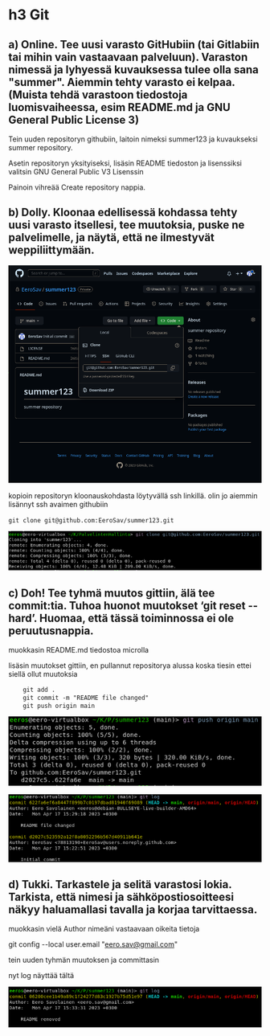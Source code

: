 # h3 Git

## a) Online. Tee uusi varasto GitHubiin (tai Gitlabiin tai mihin vain vastaavaan palveluun). Varaston nimessä ja lyhyessä kuvauksessa tulee olla sana "summer". Aiemmin tehty varasto ei kelpaa. (Muista tehdä varastoon tiedostoja luomisvaiheessa, esim README.md ja GNU General Public License 3)

Tein uuden repositoryn githubiin, laitoin nimeksi summer123 ja kuvaukseksi summer repository.

Asetin repositoryn yksityiseksi, lisäsin README tiedoston ja lisenssiksi valitsin GNU General Public V3 Lisenssin 

Painoin vihreää Create repository nappia.

## b) Dolly. Kloonaa edellisessä kohdassa tehty uusi varasto itsellesi, tee muutoksia, puske ne palvelimelle, ja näytä, että ne ilmestyvät weppiliittymään.

![](Pictures/T3b.png)

kopioin repositoryn kloonauskohdasta löytyvällä ssh linkillä. olin jo aiemmin lisännyt ssh avaimen githubiin


`git clone git@github.com:EeroSav/summer123.git`

![](Pictures/T3b2.png)

## c) Doh! Tee tyhmä muutos gittiin, älä tee commit:tia. Tuhoa huonot muutokset ‘git reset --hard’. Huomaa, että tässä toiminnossa ei ole peruutusnappia.

muokkasin README.md tiedostoa microlla

lisäsin muutokset gittiin, en pullannut repositorya alussa koska tiesin ettei siellä ollut muutoksia

		git add .
		git commit -m "README file changed"
		git push origin main


![](Pictures/T3c.png)
		
![](Pictures/T3c2.png)

## d) Tukki. Tarkastele ja selitä varastosi lokia. Tarkista, että nimesi ja sähköpostiosoitteesi näkyy haluamallasi tavalla ja korjaa tarvittaessa.

muokkasin vielä Author nimeäni vastaavaan oikeita tietoja

git config --local user.email "eero.sav@gmail.com"

tein uuden tyhmän muutoksen ja committasin

nyt log näyttää tältä

![](Pictures/T3d.png)

